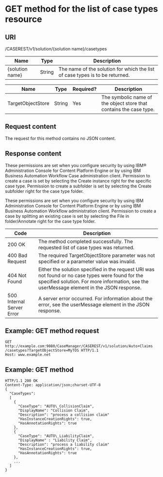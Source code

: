 # GET method for the list of case types resource

## URI

/CASEREST/v1/solution/{solution
name}/casetypes

| Name            | Type   | Description                                                                  |
|-----------------|--------|------------------------------------------------------------------------------|
| {solution name} | String | The name of the solution for which the list of case types is to be returned. |

| Name              | Type   | Required?   | Description                                                        |
|-------------------|--------|-------------|--------------------------------------------------------------------|
| TargetObjectStore | String | Yes         | The symbolic name of the object store that contains the case type. |

## Request content

The request for this method
contains no JSON content.

## Response content

These permissions are set when
you configure security by using IBM® Administration Console for
Content Platform Engine or by
using IBM Business Automation
Workflow
Case administration client. Permission to create a case is set by
selecting the Create instance right for the specific case type. Permission to
create a subfolder is set by selecting the Create subfolder right for the
case type folder.

These permissions are set when you configure security by using IBM Administration Console for
Content Platform Engine or by using IBM Business Automation
Workflow administration client.
Permission to create a case by splitting an existing case is set by
selecting the File in folder/Annotate right
for the case type folder.

| Code                      | Description                                                                                                                                                                                    |
|---------------------------|------------------------------------------------------------------------------------------------------------------------------------------------------------------------------------------------|
| 200 OK                    | The method completed successfully. The requested list of case types was returned.                                                                                                              |
| 400 Bad Request           | The required TargetObjectStore parameter was not specified or a parameter value was invalid.                                                                                                   |
| 404 Not Found             | Either the solution specified in the request URI was not found or no case types were found for the specified solution. For more information, see the userMessage element in the JSON response. |
| 500 Internal Server Error | A server error occurred. For information about the error, see the userMessage element in the JSON response.                                                                                    |

## Example: GET method request

```
GET http://example.com:9080/CaseManager/CASEREST/v1/solution/Auto+Claims
/casetypes?TargetObjectStore=MyTOS HTTP/1.1
Host: www.example.net
```

## Example: GET method

```
HTTP/1.1 200 OK
Content-Type: application/json;charset-UTF-8
{
  "CaseTypes":
  [
    {
      "CaseType": "AUTO\_CollisionClaim",
      "DisplayName": "Collision Claim",
      "Description": "process a collision claim"
      "HasInstanceCreationRights": true,
      "HasAnnotationRights": true
    },
    {
      "CaseType": "AUTO\_LiabilityClaim",
      "DisplayName" : "Liability Claim",
      "Description": "process a liability claim"
      "HasInstanceCreationRights": true,
      "HasAnnotationRights": true
    },
    ...
  ]
}
```